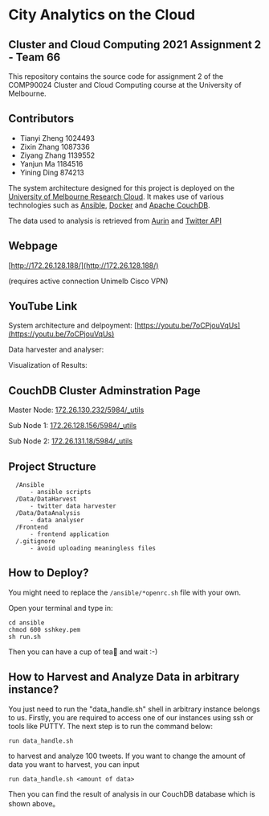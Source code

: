 # **City Analytics on the Cloud**
## **Cluster and Cloud Computing 2021 Assignment 2 - Team 66**
This repository contains the source code for assignment 2 of the COMP90024 Cluster and Cloud Computing course at the University of Melbourne.

## **Contributors**

- Tianyi Zheng 	1024493
- Zixin Zhang 	1087336
- Ziyang Zhang 	1139552
- Yanjun Ma 	1184516
- Yining Ding 	874213

The system architecture designed for this project is deployed on the [University of Melbourne Research Cloud](https://dashboard.cloud.unimelb.edu.au/). It makes use of various technologies such as [Ansible](https://www.ansible.com), [Docker](https://www.docker.com) and [Apache CouchDB](https://couchdb.apache.org). 

The data used to analysis is retrieved from [Aurin](https://aurin.org.au/) and [Twitter API](https://developer.twitter.com/en/docs/twitter-api)

## **Webpage** 

[http://172.26.128.188/](http://172.26.128.188/) 

(requires active connection Unimelb Cisco VPN)

## **YouTube Link**

System architecture and delpoyment: [https://youtu.be/7oCPjouVqUs](https://youtu.be/7oCPjouVqUs)

Data harvester and analyser:

Visualization of Results:

## **CouchDB Cluster Adminstration Page**
Master Node: [172.26.130.232/5984/_utils](172.26.130.232/5984/_utils)

Sub Node 1: [172.26.128.156/5984/_utils](172.26.128.156/5984/_utils)

Sub Node 2: [172.26.131.18/5984/_utils](172.26.131.18/5984/_utils)

## **Project Structure**
```
  /Ansible
      - ansible scripts
  /Data/DataHarvest
      - twitter data harvester
  /Data/DataAnalysis
      - data analyser 
  /Frontend
      - frontend application
  /.gitignore
      - avoid uploading meaningless files
```

## **How to Deploy?**
You might need to replace the `/ansible/*openrc.sh` file with your own.

Open your terminal and type in:
```
cd ansible
chmod 600 sshkey.pem
sh run.sh
```
 Then you can have a cup of tea🍵 and wait :-)

## **How to Harvest and Analyze Data in arbitrary instance?**
You just need to run the "data_handle.sh" shell in arbitrary instance belongs to us. Firstly, you are required to access one of our instances using ssh or tools like PUTTY. The next step is to run the command below: 
```
run data_handle.sh
```
to harvest and analyze 100 tweets. If you want to change the amount of data you want to harvest, you can input 
```
run data_handle.sh <amount of data>
```

Then you can find the result of analysis in our CouchDB database which is shown above。
